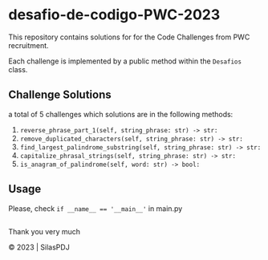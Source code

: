 # desafio-de-codigo-PWC-2023
This repository contains solutions for for the Code Challenges from PWC recruitment. 

Each challenge is implemented by a public method within the `Desafios` class.

## Challenge Solutions
a total of 5 challenges which solutions are in the following methods:

1. `reverse_phrase_part_1(self, string_phrase: str) -> str:`
1. `remove_duplicated_characters(self, string_phrase: str) -> str:`
1. `find_largest_palindrome_substring(self, string_phrase: str) -> str:`
1. `capitalize_phrasal_strings(self, string_phrase: str) -> str:`
1. `is_anagram_of_palindrome(self, word: str) -> bool:`

## Usage
Please, check `if __name__ == '__main__'` in main.py

##
Thank you very much

© 2023 | SilasPDJ